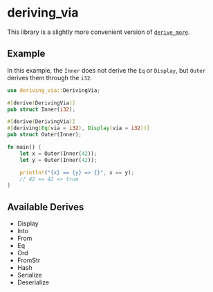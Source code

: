 # deriving_via

This library is a slightly more convenient version of [`derive_more`](https://docs.rs/derive_more/latest/derive_more/).

## Example

In this example, the `Inner` does not derive the `Eq` or `Display`,
but `Outer` derives them through the `i32`.

```rust
use deriving_via::DerivingVia;

#[derive(DerivingVia)]
pub struct Inner(i32);

#[derive(DerivingVia)]
#[deriving(Eq(via = i32), Display(via = i32))]
pub struct Outer(Inner);

fn main() {
    let x = Outer(Inner(42));
    let y = Outer(Inner(42));

    println!("{x} == {y} => {}", x == y);
    // 42 == 42 => true
}
```

## Available Derives

- Display
- Into
- From
- Eq
- Ord
- FromStr
- Hash
- Serialize
- Deserialize
